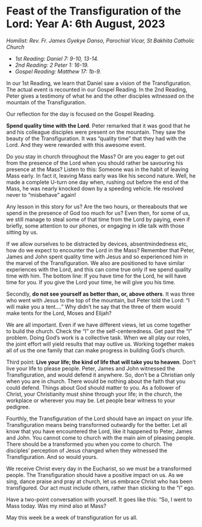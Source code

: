 # Feast of the Transfiguration of the Lord: Year A: 6th August, 2023
_Homilist: Rev. Fr. James Gyekye Danso, Parochial Vicar, St Bakhita Catholic Church_

- _1st Reading: Daniel 7: 9-10, 13-14._
- _2nd Reading: 2 Peter 1: 16-19._
- _Gospel Reading: Matthew 17: 1b-9._

In our 1st Reading, we learn that Daniel saw a vision of the Transfiguration. The actual event is recounted in our Gospel Reading. In the 2nd Reading, Peter gives a testimony of what he and the other disciples witnessed on the mountain of the Transfiguration. 

Our reflection for the day is focused on the Gospel Reading.

**Spend quality time with the Lord**. Peter remarked that it was good that he and his colleague disciples were present on the mountain. They saw the beauty of the Transfiguration. It was “quality time” that they had with the Lord. And they were rewarded with this awesome event.

Do you stay in church throughout the Mass? Or are you eager to get out from the presence of the Lord when you should rather be savouring his presence at the Mass? Listen to this: Someone was in the habit of leaving Mass early. In fact it, leaving Mass early was like his second nature. Well, he made a complete U-turn one day when, rushing out before the end of the Mass, he was nearly knocked down by a speeding vehicle. He resolved never to “misbehave” again! 

Any lesson in this story for us? Are the two hours, or thereabouts that we spend in the presence of God too much for us? Even then, for some of us, we still manage to steal some of that time from the Lord by paying, even if briefly, some attention to our phones, or engaging in idle talk with those sitting by us.

 If we allow ourselves to be distracted by devices, absentmindedness etc, how do we expect to encounter the Lord in the Mass? Remember that Peter, James and John spent quality time with Jesus and so experienced him in the marvel of the Transfiguration. We also are positioned to have similar experiences with the Lord, and this can come true only if we spend quality time with him. The bottom line: If you have time for the Lord, he will have time for you. If you give the Lord your time, he will give you his time.

Secondly, **do not see yourself as better than, or, above others**. It was three who went with Jesus to the top of the mountain, but Peter told the Lord: “I will make you a tent….” Why didn’t he say that the three of them would make tents for the Lord, Moses and Elijah?

We are all important. Even if we have different views, let us come together to build the church. Check the “I” or the self-centeredness. Get past the “I” problem. Doing God’s work is a collective task. When we all play our roles, the joint effort will yield results that may outlive us. Working together makes all of us the one family that can make progress in building God’s church.

Third point: **Live your life; the kind of life that will take you to heaven**. Don’t live your life to please people. Peter, James and John witnessed the Transfiguration, and would defend it anywhere. So, don’t be a Christian only when you are in church. There would be nothing about the faith that you could defend. Things about God should matter to you. As a follower of Christ, your Christianity must shine through your life; in the church, the workplace or wherever you may be. Let people bear witness to your pedigree.

Fourthly, the Transfiguration of the Lord should have an impact on your life. Transfiguration means being transformed outwardly for the better. Let all know that you have encountered the Lord, like it happened to Peter, James and John. You cannot come to church with the main aim of pleasing people. There should be a transformed you when you come to church. The disciples’ perception of Jesus changed when they witnessed the Transfiguration. And so would yours.

We receive Christ every day in the Eucharist, so we must be a transformed people. The Transfiguration should have a positive impact on us. As we sing, dance praise and pray at church, let us embrace Christ who has been transfigured. Our act must include others, rather than sticking to the “I” ego.

Have a two-point conversation with yourself. It goes like this: “So, I went to Mass today. Was my mind also at Mass?

May this week be a week of transfiguration for us all. 


